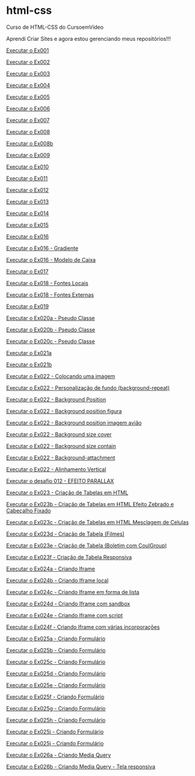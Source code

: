 # html-css
 Curso de HTML-CSS do CursoemVídeo

Aprendi Criar Sites e agora estou gerenciando meus repositórios!!!

<a href="https://kbrallll.github.io/html-css/exercicios/ex001/index.html">Executar o Ex001</a>

<a href="https://kbrallll.github.io/html-css/exercicios/ex002/index.html">Executar o Ex002</a>

<a href="https://kbrallll.github.io/html-css/exercicios/ex003/index.html">Executar o Ex003</a>

<a href="https://kbrallll.github.io/html-css/exercicios/ex004/index.html">Executar o Ex004</a>

<a href="https://kbrallll.github.io/html-css/exercicios/ex005/index.html">Executar o Ex005</a>

<a href="https://kbrallll.github.io/html-css/exercicios/ex006/index.html">Executar o Ex006</a>

<a href="https://kbrallll.github.io/html-css/exercicios/ex007/html4.html">Executar o Ex007</a>

<a href="https://kbrallll.github.io/html-css/exercicios/ex008/index.html">Executar o Ex008</a>

<a href="https://kbrallll.github.io/html-css/exercicios/ex008b/index.html">Executar o Ex008b</a>

<a href="https://kbrallll.github.io/html-css/exercicios/ex009/index.html">Executar o Ex009</a>

<a href="https://kbrallll.github.io/html-css/exercicios/ex010/index.html">Executar o Ex010</a>

<a href="https://kbrallll.github.io/html-css/exercicios/ex011/index.html">Executar o Ex011</a>

<a href="https://kbrallll.github.io/html-css/exercicios/ex012/index.html">Executar o Ex012</a>

<a href="https://kbrallll.github.io/html-css/exercicios/ex013/index.html">Executar o Ex013</a>

<a href="https://kbrallll.github.io/html-css/exercicios/ex014/index.html">Executar o Ex014</a>

<a href="https://kbrallll.github.io/html-css/exercicios/ex015/index.html">Executar o Ex015</a>

<a href="https://kbrallll.github.io/html-css/exercicios/ex016/cor01.html">Executar o Ex016</a>

<a href="https://kbrallll.github.io/html-css/exercicios/ex016/cor02.html">Executar o Ex016 - Gradiente</a>

<a href="https://kbrallll.github.io/html-css/exercicios/ex016/cor03.html">Executar o Ex016 - Modelo de Caixa</a>

<a href="https://kbrallll.github.io/html-css/exercicios/ex017/fonte01.html">Executar o Ex017</a>

<a href="https://kbrallll.github.io/html-css/exercicios/ex018/fonte01.html">Executar o Ex018 - Fontes Locais</a>

<a href="https://kbrallll.github.io/html-css/exercicios/ex018/fonte02.html">Executar o Ex018 - Fontes Externas</a>

<a href="https://kbrallll.github.io/html-css/exercicios/ex019/index.html">Executar o Ex019</a>

<a href="https://kbrallll.github.io/html-css/exercicios/ex020/index.html">Executar o Ex020a - Pseudo Classe</a>

<a href="https://kbrallll.github.io/html-css/exercicios/ex020/index02.html">Executar o Ex020b - Pseudo Classe</a>

<a href="https://kbrallll.github.io/html-css/exercicios/ex020/index03.html">Executar o Ex020c - Pseudo Classe</a>

<a href="https://kbrallll.github.io/html-css/exercicios/ex021/index.html">Executar o Ex021a</a>

<a href="https://kbrallll.github.io/html-css/exercicios/ex021/index02.html">Executar o Ex021b</a>

<a href="https://kbrallll.github.io/html-css/exercicios/ex022/fundo01.html">Executar o Ex022 - Colocando uma imagem</a>

<a href="https://kbrallll.github.io/html-css/exercicios/ex022/fundo02.html">Executar o Ex022 - Personalização de fundo (background-repeat)</a>

<a href="https://kbrallll.github.io/html-css/exercicios/ex022/fundo03.html">Executar o Ex022 - Background Position</a>

<a href="https://kbrallll.github.io/html-css/exercicios/ex022/fundo04.html">Executar o Ex022 - Background position figura</a>

<a href="https://kbrallll.github.io/html-css/exercicios/ex022/fundo05.html">Executar o Ex022 - Background position imagem avião</a>

<a href="https://kbrallll.github.io/html-css/exercicios/ex022/fundo06.html">Executar o Ex022 - Background size cover</a>

<a href="https://kbrallll.github.io/html-css/exercicios/ex022/fundo06b.html">Executar o Ex022 - Background size contain</a>

<a href="https://kbrallll.github.io/html-css/exercicios/ex022/fundo06c.html">Executar o Ex022 - Background-attachment</a>

<a href="https://kbrallll.github.io/html-css/exercicios/ex022/fundo07.html">Executar o Ex022 - Alinhamento Vertical</a>

<a href="https://kbrallll.github.io/html-css/desafios/d012/index.html">Executar o desafio 012 - EFEITO PARALLAX</a>

<a href="https://kbrallll.github.io/html-css/exercicios/ex023/tabela001.html">Executar o Ex023 - Criação de Tabelas em HTML</a>

<a href="https://kbrallll.github.io/html-css/exercicios/ex023/tabela002.html">Executar o Ex023b - Criação de Tabelas em HTML Efeito Zebrado e Cabeçalho Fixado</a>

<a href="https://kbrallll.github.io/html-css/exercicios/ex023/tabela003.html">Executar o Ex023c - Criação de Tabelas em HTML Mesclagem de Celulas</a>

<a href="https://kbrallll.github.io/html-css/exercicios/ex023/tabela004.html">Executar o Ex023d - Criação de Tabela (Filmes)</a>

<a href="https://kbrallll.github.io/html-css/exercicios/ex023/tabela005.html">Executar o Ex023e - Criação de Tabela (Boletim com CoulGroup)</a>

<a href="https://kbrallll.github.io/html-css/exercicios/ex023/tabela006.html">Executar o Ex023f - Criação de Tabela Responsiva</a>

<a href="https://kbrallll.github.io/html-css/exercicios/ex024/iframe001.html">Executar o Ex024a - Criando Iframe</a>

<a href="https://kbrallll.github.io/html-css/exercicios/ex024/iframe002.html">Executar o Ex024b - Criando Iframe local</a>

<a href="https://kbrallll.github.io/html-css/exercicios/ex024/iframe003.html">Executar o Ex024c - Criando Iframe em forma de lista</a>

<a href="https://kbrallll.github.io/html-css/exercicios/ex024/iframe004.html">Executar o Ex024d - Criando Iframe com sandbox</a>

<a href="https://kbrallll.github.io/html-css/exercicios/ex024/iframe005.html">Executar o Ex024e - Criando Iframe com script</a>

<a href="https://kbrallll.github.io/html-css/exercicios/ex024/iframe006.html">Executar o Ex024f - Criando Iframe com várias incorporações</a>

<a href="https://kbrallll.github.io/html-css/exercicios/ex025/form001.html">Executar o Ex025a - Criando Formulário</a>

<a href="https://kbrallll.github.io/html-css/exercicios/ex025/form002.html">Executar o Ex025b - Criando Formulário</a>

<a href="https://kbrallll.github.io/html-css/exercicios/ex025/form003.html">Executar o Ex025c - Criando Formulário</a>

<a href="https://kbrallll.github.io/html-css/exercicios/ex025/form004.html">Executar o Ex025d - Criando Formulário</a>

<a href="https://kbrallll.github.io/html-css/exercicios/ex025/form005.html">Executar o Ex025e - Criando Formulário</a>

<a href="https://kbrallll.github.io/html-css/exercicios/ex025/form006.html">Executar o Ex025f - Criando Formulário</a>

<a href="https://kbrallll.github.io/html-css/exercicios/ex025/form007.html">Executar o Ex025g - Criando Formulário</a>

<a href="https://kbrallll.github.io/html-css/exercicios/ex025/form008.html">Executar o Ex025h - Criando Formulário</a>

<a href="https://kbrallll.github.io/html-css/exercicios/ex025/form009.html">Executar o Ex025i - Criando Formulário</a>

<a href="https://kbrallll.github.io/html-css/exercicios/ex025/form010.html">Executar o Ex025j - Criando Formulário</a>

<a href="https://kbrallll.github.io/html-css/exercicios/ex026/mq001/index.html">Executar o Ex026a - Criando Media Query</a>

<a href="https://kbrallll.github.io/html-css/exercicios/ex026/mq002/index.html">Executar o Ex026b - Criando Media Query - Tela responsiva</a>